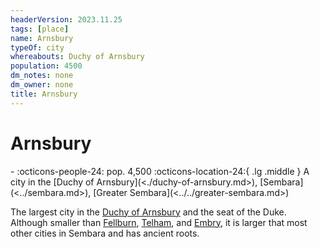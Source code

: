 ```yaml
---
headerVersion: 2023.11.25
tags: [place]
name: Arnsbury
typeOf: city
whereabouts: Duchy of Arnsbury
population: 4500
dm_notes: none
dm_owner: none
title: Arnsbury
---
```

# Arnsbury
<div class="grid cards ext-narrow-margin ext-one-column" markdown>
-  
    :octicons-people-24: pop. 4,500  
    :octicons-location-24:{ .lg .middle } A city in the [Duchy of Arnsbury](<./duchy-of-arnsbury.md>), [Sembara](<../sembara.md>), [Greater Sembara](<../../greater-sembara.md>)  
</div>


The largest city in the [Duchy of Arnsbury](<./duchy-of-arnsbury.md>) and the seat of the Duke. Although smaller than [Fellburn](<./fellburn.md>), [Telham](<../northlands/telham.md>), and [Embry](<./embry.md>), it is larger that most other cities in Sembara and has ancient roots.
